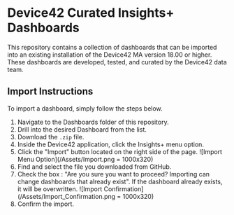 # Device42 Curated Insights+ Dashboards

This repository contains a collection of dashboards that can be imported into an existing installation of the Device42 MA version 18.00 or higher. These dashboards are developed, tested, and curated by the Device42 data team. 

## Import Instructions

To import a dashboard, simply follow the steps below.

1. Navigate to the Dashboards folder of this repository.
2. Drill into the desired Dashboard from the list.
3. Download the `.zip` file.
4. Inside the Device42 application, click the Insights+ menu option.
5. Click the "Import" button located on the right side of the page.
![Import Menu Option](/Assets/Import.png = 1000x320)
6. Find and select the file you downloaded from GitHub.
7. Check the box : "Are you sure you want to proceed? Importing can change dashboards that already exist". If the dashboard already exists, it will be overwritten.
![Import Confirmation](/Assets/Import_Confirmation.png = 1000x320)
8. Confirm the import.

